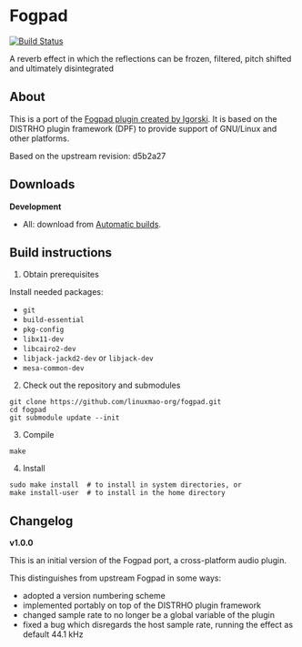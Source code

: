 # Fogpad

[![Build Status](https://travis-ci.com/linuxmao-org/fogpad-port.svg?branch=master)](https://travis-ci.com/linuxmao-org/fogpad-port)

A reverb effect in which the reflections can be frozen, filtered, pitch shifted and ultimately disintegrated

## About

This is a port of the [Fogpad plugin created by Igorski](https://github.com/igorski/fogpad).
It is based on the DISTRHO plugin framework (DPF) to provide support of
GNU/Linux and other platforms.

Based on the upstream revision: d5b2a27

## Downloads

**Development**

- All: download from [Automatic builds](https://github.com/linuxmao-org/fogpad/releases/tag/automatic).

## Build instructions

1. Obtain prerequisites

Install needed packages:

- `git`
- `build-essential`
- `pkg-config`
- `libx11-dev`
- `libcairo2-dev`
- `libjack-jackd2-dev` or `libjack-dev`
- `mesa-common-dev`

2. Check out the repository and submodules

```
git clone https://github.com/linuxmao-org/fogpad.git
cd fogpad
git submodule update --init
```

3. Compile

```
make
```

4. Install

```
sudo make install  # to install in system directories, or
make install-user  # to install in the home directory
```

## Changelog

**v1.0.0**

This is an initial version of the Fogpad port, a cross-platform audio plugin.

This distinguishes from upstream Fogpad in some ways:
- adopted a version numbering scheme
- implemented portably on top of the DISTRHO plugin framework
- changed sample rate to no longer be a global variable of the plugin
- fixed a bug which disregards the host sample rate, running the effect as default 44.1 kHz
